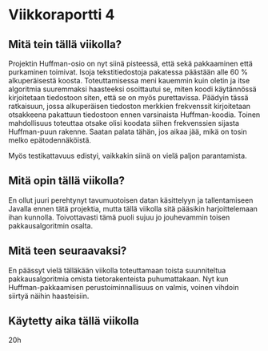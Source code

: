 # Viikkoraportti 4

## Mitä tein tällä viikolla?

Projektin Huffman-osio on nyt siinä pisteessä, että sekä pakkaaminen että purkaminen toimivat. Isoja tekstitiedostoja pakatessa päästään alle 60 % alkuperäisestä koosta. Toteuttamisessa meni kauemmin kuin oletin ja itse algoritmia suuremmaksi haasteeksi osoittautui se, miten koodi käytännössä kirjoitetaan tiedostoon siten, että se on myös purettavissa. Päädyin tässä ratkaisuun, jossa alkuperäisen tiedoston merkkien frekvenssit kirjoitetaan otsakkeena pakattuun tiedostoon ennen varsinaista Huffman-koodia. Toinen mahdollisuus toteuttaa otsake olisi koodata siihen frekvenssien sijasta Huffman-puun rakenne. Saatan palata tähän, jos aikaa jää, mikä on tosin melko epätodennäköistä. 

Myös testikattavuus edistyi, vaikkakin siinä on vielä paljon parantamista.

## Mitä opin tällä viikolla?

En ollut juuri perehtynyt tavumuotoisen datan käsittelyyn ja tallentamiseen Javalla ennen tätä projektia, mutta tällä viikolla sitä pääsikin harjoittelemaan ihan kunnolla. Toivottavasti tämä puoli sujuu jo jouhevammin toisen pakkausalgoritmin osalta.

## Mitä teen seuraavaksi?

En päässyt vielä tälläkään viikolla toteuttamaan toista suunniteltua pakkausalgoritmia omista tietorakenteista puhumattakaan. Nyt kun Huffman-pakkaamisen perustoiminnallisuus on valmis, voinen vihdoin siirtyä näihin haasteisiin.

## Käytetty aika tällä viikolla

20h